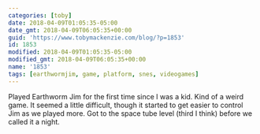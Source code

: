 ```yaml
---
categories: [toby]
date: 2018-04-09T01:05:35-05:00
date_gmt: 2018-04-09T06:05:35+00:00
guid: 'https://www.tobymackenzie.com/blog/?p=1853'
id: 1853
modified: 2018-04-09T01:05:35-05:00
modified_gmt: 2018-04-09T06:05:35+00:00
name: '1853'
tags: [earthwormjim, game, platform, snes, videogames]
---
```


Played Earthworm Jim for the first time since I was a kid.<!--more-->  Kind of a weird game.  It seemed a little difficult, though it started to get easier to control Jim as we played more.  Got to the space tube level (third I think) before we called it a night.
